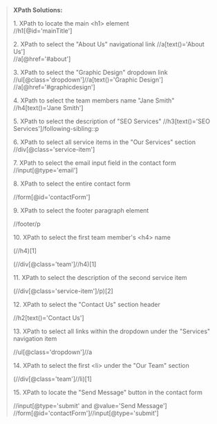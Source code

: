 > **XPath Solutions:**
>
> 1\. XPath to locate the main \<h1\> element\
> //h1\[@id=\'mainTitle\'\]
>
> 2\. XPath to select the \"About Us\" navigational link
> //a\[text()=\'About Us\'\]\
> //a\[@href='#about'\]
>
> 3\. XPath to select the \"Graphic Design\" dropdown link
> //ul\[@class=\'dropdown\'\]//a\[text()=\'Graphic Design\'\]
> //a\[@href=\'#graphicdesign\'\]
>
> 4\. XPath to select the team members name \"Jane Smith\"
> //h4\[text()=\'Jane Smith\'\]
>
> 5\. XPath to select the description of \"SEO Services\"
> //h3\[text()=\'SEO Services\'\]/following-sibling::p
>
> 6\. XPath to select all service items in the \"Our Services\" section
> //div\[@class=\'service-item\'\]
>
> 7\. XPath to select the email input field in the contact form
> //input\[@type=\'email\'\]
>
> 8\. XPath to select the entire contact form
>
> //form\[@id=\'contactForm\'\]
>
> 9\. XPath to select the footer paragraph element
>
> //footer/p
>
> 10\. XPath to select the first team member\'s \<h4\> name
>
> (//h4)\[1\]
>
> (//div\[@class=\'team\'\]//h4)\[1\]
>
> 11\. XPath to select the description of the second service item
>
> (//div\[@class=\'service-item\'\]/p)\[2\]
>
> 12\. XPath to select the \"Contact Us\" section header
>
> //h2\[text()=\'Contact Us\'\]
>
> 13\. XPath to select all links within the dropdown under the
> \"Services\" navigation item
>
> //ul\[@class=\'dropdown\'\]//a
>
> 14\. XPath to select the first \<li\> under the \"Our Team\" section
>
> (//div\[@class=\'team\'\]//li)\[1\]
>
> 15\. XPath to locate the \"Send Message\" button in the contact form
>
> //input\[@type=\'submit\' and \@value=\'Send Message\'\]
> //form\[@id=\'contactForm\'\]//input\[@type=\'submit\'\]